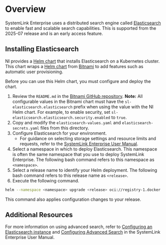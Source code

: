 # Overview

SystemLink Enterprise uses a distributed search engine called
[Elasticsearch](https://www.elastic.co/elasticsearch) to enable fast and
scalable search capabilities.
This is supported from the 2025-07 release and is an early access feature.

## Installing Elasticsearch

NI provides a [Helm chart](https://needlink.com) that installs Elasticsearch on
a Kubernetes cluster. This chart wraps a
[Helm chart](https://github.com/bitnami/charts/tree/main/bitnami/elasticsearch)
from [Bitnami](https://bitnami.com/) to add features such as automatic user
provisioning.

Before you can use this Helm chart, you must configure and deploy the chart.

1. Review the `README.md` in the
   [Bitnami GitHub repository](https://github.com/bitnami/charts/blob/main/bitnami/elasticsearch/README.md).
   **Note:** All configurable values in the Bitnami chart must have the
   `sl-elasticsearch.elasticsearch` prefix when using the value with the NI Helm
   chart. For example, to enable security, set
   `sl-elasticsearch.elasticsearch.security.enabled` to `true`.
1. Copy and modify the `elasticsearch-values.yaml` and
   `elasticsearch-secrets.yaml` files from this directory.
1. Configure Elasticsearch for your environment.
   - For guidance on selecting storage settings and resource limits and
     requests, refer to the
     [SystemLink Enterprise User Manual](https://www.ni.com/docs/en-US/bundle/systemlink-enterprise/page/configuring-an-elasticsearch-instance.html).
1. Select a namespace in which to deploy Elasticsearch. This namespace is often
   the same namespace that you use to deploy SystemLink Enterprise. The
   following bash command refers to this namespace as `<namespace>`.
1. Select a release name to identify your Helm deployment. The following bash
   command refers to this release name as `<release>`.
1. Execute the following command.

```bash
helm --namespace <namespace> upgrade <release> oci://registry-1.docker.io/ni/systemlinkelasticsearch --install --values elasticsearch-values.yaml --values elasticsearch-secrets.yaml
```

This command also applies configuration changes to your release.

## Additional Resources

For more information on using advanced search, refer to
[Configuring an Elasticsearch instance](https://www.ni.com/docs/en-US/bundle/systemlink-enterprise/page/configuring-an-elasticsearch-instance.html)
and [Configuring Advanced Search](https://www.ni.com/docs/en-US/bundle/systemlink-enterprise/page/configuring-advanced-search.html)
in the SystemLink Enterprise User Manual.
